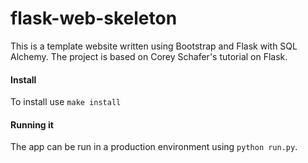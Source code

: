 # flask-web-skeleton
This is a template website written using Bootstrap and Flask with SQL Alchemy.
The project is based on Corey Schafer's tutorial on Flask.

#### Install
To install use `make install` 

#### Running it
The app can be run in a production environment using `python run.py`.


